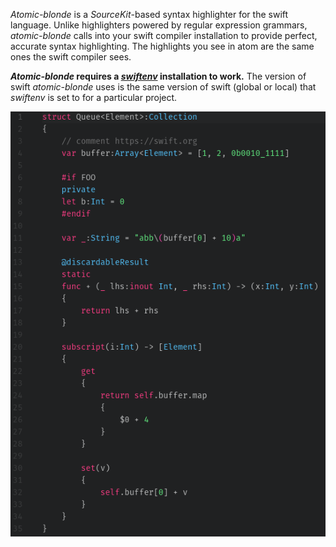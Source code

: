 *Atomic-blonde* is a *SourceKit*-based syntax highlighter for the swift language. Unlike highlighters powered by regular expression grammars, *atomic-blonde* calls into your swift compiler installation to provide perfect, accurate syntax highlighting. The highlights you see in atom are the same ones the swift compiler sees.

***Atomic-blonde* requires a [*swiftenv*](https://github.com/kylef/swiftenv) installation to work.** The version of swift *atomic-blonde* uses is the same version of swift (global or local) that *swiftenv* is set to for a particular project.

![](doc/png/screenshot.png)
